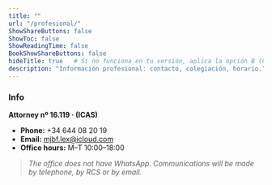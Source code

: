 ```yaml
---
title: ""
url: "/profesional/"
ShowShareButtons: false
ShowToc: false
ShowReadingTime: false
BookShowShareButtons: false
hideTitle: true   # Si no funciona en tu versión, aplica la opción B (CSS)
description: "Información profesional: contacto, colegiación, horario."
---
```



### Info

**Attorney nº 16.119 · (ICAS)**

- **Phone:** +34 644 08 20 19  
- **Email:** mjbf.lex@icloud.com  
- **Office hours:** M–T 10:00–18:00 
  
> *The office does not have WhatsApp. Communications will be made by telephone, by RCS or by email.*
